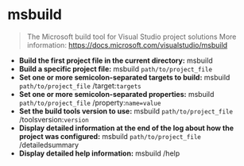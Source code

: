 # msbuild
> The Microsoft build tool for Visual Studio project solutions
> More information: <https://docs.microsoft.com/visualstudio/msbuild>
- **Build the first project file in the current directory:**
msbuild
- **Build a specific project file:**
msbuild `path/to/project_file`
- **Set one or more semicolon-separated targets to build:**
msbuild `path/to/project_file` /target:`targets`
- **Set one or more semicolon-separated properties:**
msbuild `path/to/project_file` /property:`name=value`
- **Set the build tools version to use:**
msbuild `path/to/project_file` /toolsversion:`version`
- **Display detailed information at the end of the log about how the project was configured:**
msbuild `path/to/project_file` /detailedsummary
- **Display detailed help information:**
msbuild /help

